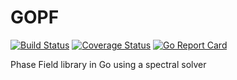 # GOPF

[![Build Status](https://travis-ci.org/davidkleiven/gopf.svg?branch=master)](https://travis-ci.org/davidkleiven/gopf)
[![Coverage Status](https://coveralls.io/repos/github/davidkleiven/gopf/badge.svg?branch=master)](https://coveralls.io/github/davidkleiven/gopf?branch=master)
[![Go Report Card](https://goreportcard.com/badge/github.com/davidkleiven/gopf)](https://goreportcard.com/report/github.com/davidkleiven/gopf)


Phase Field library in Go using a spectral solver
